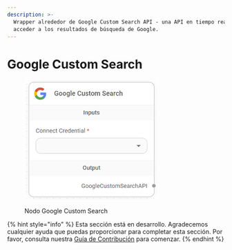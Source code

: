 ```yaml
---
description: >-
  Wrapper alrededor de Google Custom Search API - una API en tiempo real para
  acceder a los resultados de búsqueda de Google.
---
```


# Google Custom Search

<figure><img src="../../../../.gitbook/assets/image (3) (1) (1) (1) (1) (1) (1) (1).png" alt="" width="310"><figcaption><p>Nodo Google Custom Search</p></figcaption></figure>

{% hint style="info" %}
Esta sección está en desarrollo. Agradecemos cualquier ayuda que puedas proporcionar para completar esta sección. Por favor, consulta nuestra [Guía de Contribución](../../../../contributing/) para comenzar.
{% endhint %}
